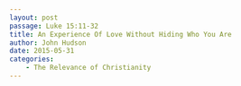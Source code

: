```yaml
---
layout: post
passage: Luke 15:11-32
title: An Experience Of Love Without Hiding Who You Are
author: John Hudson
date: 2015-05-31
categories: 
    - The Relevance of Christianity
---	
```

